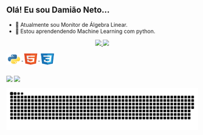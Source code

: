 
## Olá! Eu sou Damião Neto...

- 🔭 Atualmente sou Monitor de Álgebra Linear.
- 🌱 Estou aprendendendo Machine Learning com python.


<div align="center">
  <a href="https://github.com/Damiao-NT">
  <img height="180em" src="https://github-readme-stats.vercel.app/api?username=Damiao-NT&show_icons=true&theme=dark&include_all_commits=true&count_private=true"/>
  <img height="180em" src="https://github-readme-stats.vercel.app/api/top-langs/?username=Damiao-NT&layout=compact&langs_count=7&theme=dark"/>
</div>
  
  
<div style="display: inline_block"><br>
   
  <img align="center" alt="Damião Neto - Python" height="30" width="40" src="https://raw.githubusercontent.com/devicons/devicon/master/icons/python/python-original.svg">
  <img align="center" alt="Damião Neto - HTML" height="30" width="40" src="https://raw.githubusercontent.com/devicons/devicon/master/icons/html5/html5-original.svg">
  <img align="center" alt="Damião Neto - CSS" height="30" width="40" src="https://raw.githubusercontent.com/devicons/devicon/master/icons/css3/css3-original.svg">

</div>
  
   ##
 
<div> 

  <a href="https://instagram.com/damiaont" target="_blank"><img src="https://img.shields.io/badge/-Instagram-%23E4405F?style=for-the-badge&logo=instagram&logoColor=white" target="_blank"></a>
  <a href = "mailto:damiaoneto10@gmail.com"><img src="https://img.shields.io/badge/-Gmail-%23333?style=for-the-badge&logo=gmail&logoColor=white" target="_blank"></a>
 
   ![Snake animation](https://github.com/Damiao-NT/Damiao-NT/blob/output/github-contribution-grid-snake.svg)
  
  </div>

 
